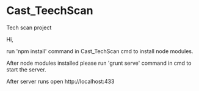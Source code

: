 # Cast_TeechScan
Tech scan project

Hi,

run 'npm install' command in Cast_TechScan cmd to install node modules.

After node modules installed please run 'grunt serve' command in cmd to start the server.

After server runs open http://localhost:433

